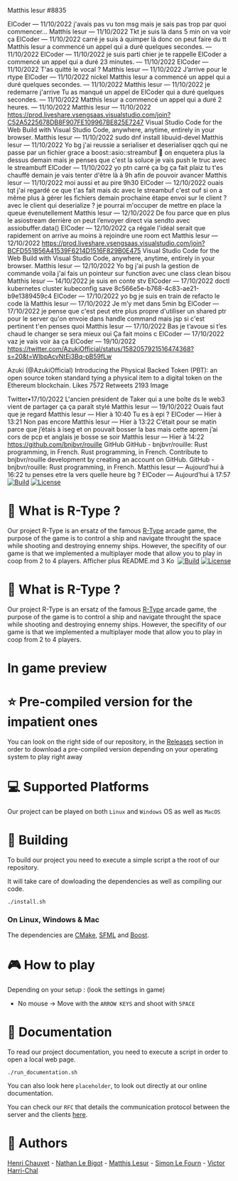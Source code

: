 Matthis lesur
#8835

ElCoder — 11/10/2022
j'avais pas vu ton msg
mais je sais pas trop par quoi commencer...
Matthis lesur — 11/10/2022
Tkt je suis là dans 5 min on va voir ça
ElCoder — 11/10/2022
carré je suis à quimper là donc on peut faire du tt
Matthis lesur
 a commencé un appel qui a duré quelques secondes.
 — 11/10/2022
ElCoder — 11/10/2022
je suis parti chier
je te rappelle
ElCoder
 a commencé un appel qui a duré 23 minutes.
 — 11/10/2022
ElCoder — 11/10/2022
T'as quitté le vocal ?
Matthis lesur — 11/10/2022
J’arrive pour le rtype
ElCoder — 11/10/2022
nickel
Matthis lesur
 a commencé un appel qui a duré quelques secondes.
 — 11/10/2022
Matthis lesur — 11/10/2022
je redemarre j'arrive
Tu as manqué un appel de 
ElCoder
 qui a duré quelques secondes.
 — 11/10/2022
Matthis lesur
 a commencé un appel qui a duré 2 heures.
 — 11/10/2022
Matthis lesur — 11/10/2022
https://prod.liveshare.vsengsaas.visualstudio.com/join?C52A5225678DB8F907FE109967BE825E7247
Visual Studio Code for the Web
Build with Visual Studio Code, anywhere, anytime, entirely in your browser.
Matthis lesur — 11/10/2022
sudo dnf install libuuid-devel
Matthis lesur — 11/10/2022
Yo bg j'ai reussie a serialiser et deserialiser qqch qui ne passe par un fichier grace a boost::asio::streambuf 🥳  on enquetera plus la dessus demain mais je penses que c'est la soluce je vais push le truc avec le streambuff
ElCoder — 11/10/2022
yo ptn carré ça bg ça fait plaiz
tu t'es chauffé
demain je vais tenter d'être là à 9h afin de pouvoir avancer
Matthis lesur — 11/10/2022
moi aussi et au pire 9h30
ElCoder — 12/10/2022
ouais tqt j'ai regardé ce que t'as fait mais dc avec le streambuf c'est ouf si on a même plus à gérer les fichiers
demain prochaine étape envoi sur le client ? avec le client qui deserialize ?
je pourrai m'occuper de mettre en place la queue évenutellement
Matthis lesur — 12/10/2022
De fou parce que en plus le asiostream derrière on peut l’envoyer direct via sendto avec assiobuffer.data()
ElCoder — 12/10/2022
ça régale
l'idéal serait que rapidement on arrive au moins à rejoindre une room ect
Matthis lesur — 12/10/2022
https://prod.liveshare.vsengsaas.visualstudio.com/join?BCFD551B56A41539F6214D1516F829B0E475
Visual Studio Code for the Web
Build with Visual Studio Code, anywhere, anytime, entirely in your browser.
Matthis lesur — 12/10/2022
Yo bg j'ai push la gestion de commande voila j'ai fais un pointeur sur function avec une class clean bisou
Matthis lesur — 14/10/2022
je suis en conte stv
ElCoder — 17/10/2022
doctl kubernetes cluster kubeconfig save 8c566e5e-b768-4c83-ae21-b9e1389459c4
ElCoder — 17/10/2022
yo bg
je suis en train de refacto le code là
Matthis lesur — 17/10/2022
Je m’y met dans 5min bg
ElCoder — 17/10/2022
je pense que c'est peut etre plus propre d'utiliser un shared ptr pour le server qu'on envoie dans handle command mais jsp si c'est pertinent
t'en penses quoi
Matthis lesur — 17/10/2022
Bas je t’avoue si t’es chaud le changer se sera mieux oui
Ça fait moins c
ElCoder — 17/10/2022
vaz je vais voir àa
ça
ElCoder — 19/10/2022
https://twitter.com/AzukiOfficial/status/1582057921516474368?s=20&t=WIbpAcvNtEj3Bq-pB59fLw

Azuki (@AzukiOfficial)
Introducing the Physical Backed Token (PBT): an open source token standard tying a physical item to a digital token on the Ethereum blockchain.
Likes
7572
Retweets
2193
Image

Twitter•17/10/2022
L'ancien président de Taker qui a une boîte ds le web3 vient de partager ça ça paraît stylé
Matthis lesur — 19/10/2022
Ouais faut que je regard
Matthis lesur — Hier à 10:40
Tu es à epi ?
ElCoder — Hier à 13:21
Non pas encore
Matthis lesur — Hier à 13:22
C’était pour se matin parce que j’étais à iseg et on pouvait bosser la bas mais cette aprem j’ai cors de pcp et anglais je bosse se soir
Matthis lesur — Hier à 14:22
https://github.com/bnjbvr/rouille
GitHub
GitHub - bnjbvr/rouille: Rust programming, in French.
Rust programming, in French. Contribute to bnjbvr/rouille development by creating an account on GitHub.
GitHub - bnjbvr/rouille: Rust programming, in French.
Matthis lesur — Aujourd’hui à 16:22
tu penses etre la vers quelle heure bg ?
ElCoder — Aujourd’hui à 17:57
[![Build](https://img.shields.io/github/workflow/status/JohanCDev/Bomberman/Build)](https://github.com/VictorHarri-Chal/R-Type/actions/workflows/build.yml)
[![License](https://img.shields.io/github/license/VictorHarri-Chal/R-Type)](https://github.com/VictorHarri-Chal/R-Type)

# :rocket:  What is R-Type ?
Our project R-Type is an ersatz of the famous [R-Type](https://www.youtube.com/watch?v=2xAX6XTzpg0) arcade game, the purpose of the game is to control a ship and navigate throught the space while shooting and destroying ennemy ships.
However, the specifity of our game is that we implemented a multiplayer mode that allow you to play in coop from 2 to 4 players.
Afficher plus
README.md
3 Ko
﻿
[![Build](https://img.shields.io/github/workflow/status/JohanCDev/Bomberman/Build)](https://github.com/VictorHarri-Chal/R-Type/actions/workflows/build.yml)
[![License](https://img.shields.io/github/license/VictorHarri-Chal/R-Type)](https://github.com/VictorHarri-Chal/R-Type)

# :rocket:  What is R-Type ?
Our project R-Type is an ersatz of the famous [R-Type](https://www.youtube.com/watch?v=2xAX6XTzpg0) arcade game, the purpose of the game is to control a ship and navigate throught the space while shooting and destroying ennemy ships.
However, the specifity of our game is that we implemented a multiplayer mode that allow you to play in coop from 2 to 4 players.

# In game preview

# :star:  Pre-compiled version for the impatient ones
You can look on the right side of our repository, in the [Releases](https://github.com/VictorHarri-Chal/R-Type/releases) section in order to download a pre-compiled version depending on your operating system to play right away

# :computer:  Supported Platforms
Our project can be played on both ```Linux``` and ```Windows``` OS as well as ```MacOS```

# :hammer:  Building
To build our project you need to execute a simple script a the root of our repository.

It will take care of dowloading the dependencies as well as compiling our code.

```./install.sh```

### On Linux, Windows & Mac
The dependencies are [CMake](https://cmake.org/), [SFML](https://www.sfml-dev.org/index-fr.php) and [Boost](https://boost.org).

# :video_game:  How to play
Depending on your setup : (look the settings in game)

  - No mouse -> Move with the ```ARROW KEYS``` and shoot with ```SPACE```

# :page_with_curl:  Documentation
To read our project documentation, you need to execute a script in order to open a local web page.

```./run_documentation.sh```

You can also look here ```placeholder```, to look out directly at our online documentation.

You can check our ```RFC``` that details the communication protocol between the server and the clients [here](https://simonlefourn.notion.site/Network-db4461454b9d44e78efc64aecb0cddb7).

# :dancers:  Authors
[Henri Chauvet](https://github.com/H-chauvet) - [Nathan Le Bigot](https://github.com/nlbxyz) - [Matthis Lesur](https://github.com/tistech0) - [Simon Le Fourn](https://github.com/simlf) - [Victor Harri-Chal](https://github.com/VictorHarri-Chal)
